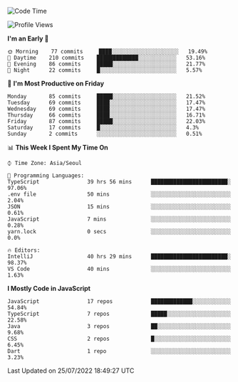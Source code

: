 <!--START_SECTION:waka-->
![Code Time](http://img.shields.io/badge/Code%20Time-0%20secs-blue)

![Profile Views](http://img.shields.io/badge/Profile%20Views-0-blue)

**I'm an Early 🐤** 

```text
🌞 Morning    77 commits     ████░░░░░░░░░░░░░░░░░░░░░   19.49% 
🌆 Daytime    210 commits    █████████████░░░░░░░░░░░░   53.16% 
🌃 Evening    86 commits     █████░░░░░░░░░░░░░░░░░░░░   21.77% 
🌙 Night      22 commits     █░░░░░░░░░░░░░░░░░░░░░░░░   5.57%

```
📅 **I'm Most Productive on Friday** 

```text
Monday       85 commits     █████░░░░░░░░░░░░░░░░░░░░   21.52% 
Tuesday      69 commits     ████░░░░░░░░░░░░░░░░░░░░░   17.47% 
Wednesday    69 commits     ████░░░░░░░░░░░░░░░░░░░░░   17.47% 
Thursday     66 commits     ████░░░░░░░░░░░░░░░░░░░░░   16.71% 
Friday       87 commits     █████░░░░░░░░░░░░░░░░░░░░   22.03% 
Saturday     17 commits     █░░░░░░░░░░░░░░░░░░░░░░░░   4.3% 
Sunday       2 commits      ░░░░░░░░░░░░░░░░░░░░░░░░░   0.51%

```


📊 **This Week I Spent My Time On** 

```text
⌚︎ Time Zone: Asia/Seoul

💬 Programming Languages: 
TypeScript               39 hrs 56 mins      ████████████████████████░   97.06% 
.env file                50 mins             ░░░░░░░░░░░░░░░░░░░░░░░░░   2.04% 
JSON                     15 mins             ░░░░░░░░░░░░░░░░░░░░░░░░░   0.61% 
JavaScript               7 mins              ░░░░░░░░░░░░░░░░░░░░░░░░░   0.28% 
yarn.lock                0 secs              ░░░░░░░░░░░░░░░░░░░░░░░░░   0.0%

🔥 Editors: 
IntelliJ                 40 hrs 29 mins      ████████████████████████░   98.37% 
VS Code                  40 mins             ░░░░░░░░░░░░░░░░░░░░░░░░░   1.63%

```

**I Mostly Code in JavaScript** 

```text
JavaScript               17 repos            █████████████░░░░░░░░░░░░   54.84% 
TypeScript               7 repos             █████░░░░░░░░░░░░░░░░░░░░   22.58% 
Java                     3 repos             ██░░░░░░░░░░░░░░░░░░░░░░░   9.68% 
CSS                      2 repos             █░░░░░░░░░░░░░░░░░░░░░░░░   6.45% 
Dart                     1 repo              ░░░░░░░░░░░░░░░░░░░░░░░░░   3.23%

```



 Last Updated on 25/07/2022 18:49:27 UTC
<!--END_SECTION:waka-->
